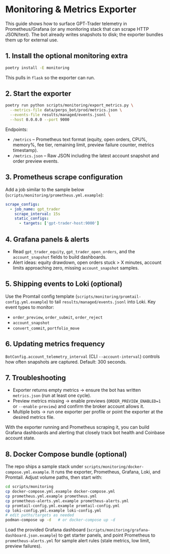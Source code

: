 # Monitoring & Metrics Exporter

This guide shows how to surface GPT‑Trader telemetry in Prometheus/Grafana (or any monitoring stack that can scrape HTTP JSON/text). The bot already writes snapshots to disk; the exporter bundles them up for external use.

## 1. Install the optional monitoring extra

```bash
poetry install -E monitoring
```

This pulls in `flask` so the exporter can run.

## 2. Start the exporter

```bash
poetry run python scripts/monitoring/export_metrics.py \
  --metrics-file data/perps_bot/prod/metrics.json \
  --events-file results/managed/events.jsonl \
  --host 0.0.0.0 --port 9000
```

Endpoints:

- `/metrics` – Prometheus text format (equity, open orders, CPU%, memory%, fee tier, remaining limit, preview failure counter, metrics timestamp).
- `/metrics.json` – Raw JSON including the latest account snapshot and order preview events.

## 3. Prometheus scrape configuration

Add a job similar to the sample below (`scripts/monitoring/prometheus.yml.example`):

```yaml
scrape_configs:
  - job_name: gpt_trader
    scrape_interval: 15s
    static_configs:
      - targets: ['gpt-trader-host:9000']
```

## 4. Grafana panels & alerts

- Read `gpt_trader_equity`, `gpt_trader_open_orders`, and the `account_snapshot` fields to build dashboards.
- Alert ideas: equity drawdown, open orders stuck > X minutes, account limits approaching zero, missing `account_snapshot` samples.

## 5. Shipping events to Loki (optional)

Use the Promtail config template (`scripts/monitoring/promtail-config.yml.example`) to tail `results/managed/events.jsonl` into Loki. Key event types to monitor:

- `order_preview`, `order_submit`, `order_reject`
- `account_snapshot`
- `convert_commit`, `portfolio_move`

## 6. Updating metrics frequency

`BotConfig.account_telemetry_interval` (CLI `--account-interval`) controls how often snapshots are captured. Default: 300 seconds.

## 7. Troubleshooting

- Exporter returns empty metrics → ensure the bot has written `metrics.json` (run at least one cycle).
- Preview metrics missing → enable previews (`ORDER_PREVIEW_ENABLED=1` or `--enable-preview`) and confirm the broker account allows it.
- Multiple bots → run one exporter per profile or point the exporter at the desired metrics file.

With the exporter running and Prometheus scraping it, you can build Grafana dashboards and alerting that closely track bot health and Coinbase account state.

## 8. Docker Compose bundle (optional)

The repo ships a sample stack under `scripts/monitoring/docker-compose.yml.example`. It runs the exporter, Prometheus, Grafana, Loki, and Promtail. Adjust volume paths, then start with:

```bash
cd scripts/monitoring
cp docker-compose.yml.example docker-compose.yml
cp prometheus.yml.example prometheus.yml
cp prometheus-alerts.yml.example prometheus-alerts.yml
cp promtail-config.yml.example promtail-config.yml
cp loki-config.yml.example loki-config.yml
# edit paths/targets as needed
podman-compose up -d   # or docker-compose up -d
```

Load the provided Grafana dashboard (`scripts/monitoring/grafana-dashboard.json.example`) to get starter panels, and point Prometheus to `prometheus-alerts.yml` for sample alert rules (stale metrics, low limit, preview failures).
